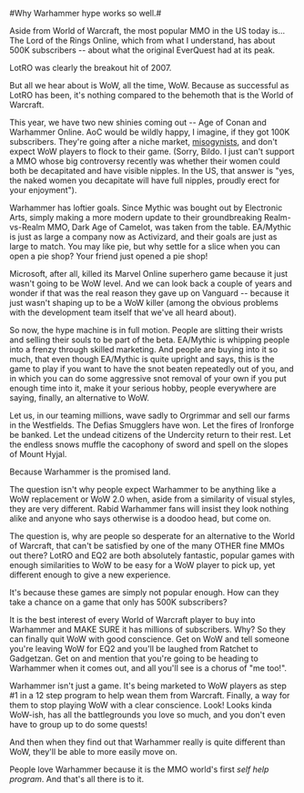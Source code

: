 #Why Warhammer hype works so well.#

Aside from World of Warcraft, the most popular MMO in the US today is... The Lord of the Rings Online, which from what I understand, has about 500K subscribers -- about what the original EverQuest had at its peak.

LotRO was clearly the breakout hit of 2007.

But all we hear about is WoW, all the time, WoW. Because as successful as LotRO has been, it's nothing compared to the behemoth that is the World of Warcraft.

This year, we have two new shinies coming out -- Age of Conan and Warhammer Online. AoC would be wildly happy, I imagine, if they got 100K subscribers. They're going after a niche market, [misogynists](http://en.wikipedia.org/wiki/Misogynist), and don't expect WoW players to flock to their game. (Sorry, Bildo. I just can't support a MMO whose big controversy recently was whether their women could both be decapitated and have visible nipples. In the US, that answer is "yes, the naked women you decapitate will have full nipples, proudly erect for your enjoyment").

Warhammer has loftier goals. Since Mythic was bought out by Electronic Arts, simply making a more modern update to their groundbreaking Realm-vs-Realm MMO, Dark Age of Camelot, was taken from the table. EA/Mythic is just as large a company now as Activizard, and their goals are just as large to match. You may like pie, but why settle for a slice when you can open a pie shop? Your friend just opened a pie shop!

Microsoft, after all, killed its Marvel Online superhero game because it just wasn't going to be WoW level. And we can look back a couple of years and wonder if that was the real reason they gave up on Vanguard -- because it just wasn't shaping up to be a WoW killer (among the obvious problems with the development team itself that we've all heard about).

So now, the hype machine is in full motion. People are slitting their wrists and selling their souls to be part of the beta. EA/Mythic is whipping people into a frenzy through skilled marketing. And people are buying into it so much, that even though EA/Mythic is quite upright and says, this is the game to play if you want to have the snot beaten repeatedly out of you, and in which you can do some aggressive snot removal of your own if you put enough time into it, make it your serious hobby, people everywhere are saying, finally, an alternative to WoW.

Let us, in our teaming millions, wave sadly to Orgrimmar and sell our farms in the Westfields. The Defias Smugglers have won. Let the fires of Ironforge be banked. Let the undead citizens of the Undercity return to their rest. Let the endless snows muffle the cacophony of sword and spell on the slopes of Mount Hyjal.

Because Warhammer is the promised land.

The question isn't why people expect Warhammer to be anything like a WoW replacement or WoW 2.0 when, aside from a similarity of visual styles, they are very different. Rabid Warhammer fans will insist they look nothing alike and anyone who says otherwise is a doodoo head, but come on.

The question is, why are people so desperate for an alternative to the World of Warcraft, that can't be satisfied by one of the many OTHER fine MMOs out there? LotRO and EQ2 are both absolutely fantastic, popular games with enough similarities to WoW to be easy for a WoW player to pick up, yet different enough to give a new experience.

It's because these games are simply not popular enough. How can they take a chance on a game that only has 500K subscribers? 

It is the best interest of every World of Warcraft player to buy into Warhammer and MAKE SURE it has millions of subscribers. Why? So they can finally quit WoW with good conscience. Get on WoW and tell someone you're leaving WoW for EQ2 and you'll be laughed from Ratchet to Gadgetzan. Get on and mention that you're going to be heading to Warhammer when it comes out, and all you'll see is a chorus of "me too!".

Warhammer isn't just a game. It's being marketed to WoW players as step #1 in a 12 step program to help wean them from Warcraft. Finally, a way for them to stop playing WoW with a clear conscience. Look! Looks kinda WoW-ish, has all the battlegrounds you love so much, and you don't even have to group up to do some quests!

And then when they find out that Warhammer really is quite different than WoW, they'll be able to more easily move on.

People love Warhammer because it is the MMO world's first *self help program*. And that's all there is to it.

